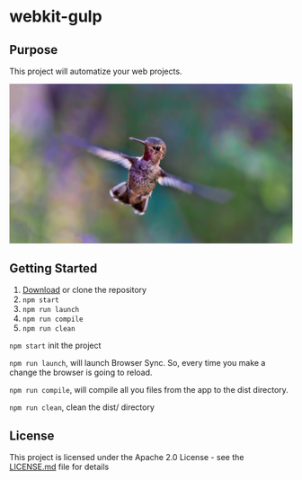# webkit-gulp

## **Purpose**

This project will automatize your web projects.

![Alt text](https://github.com/Mthomas3/webkit-gulp/blob/master/app/images/bird.jpg "webkit")

## Getting Started
  1. [Download](https://github.com/Mthomas3/webkit-gulp/archive/master.zip) or clone the repository
  2. ```npm start```
  3. ```npm run launch```
  4. ```npm run compile```
  5. ```npm run clean```
  
```npm start``` init the project

```npm run launch```, will launch Browser Sync. So, every time you make a change the browser is going to reload.

```npm run compile```, will compile all you files from the app to the dist directory.

```npm run clean```, clean the dist/ directory 
 
## License
This project is licensed under the Apache 2.0 License - see the [LICENSE.md](https://github.com/Mthomas3/webkit-gulp/blob/master/LICENSE) file for details
